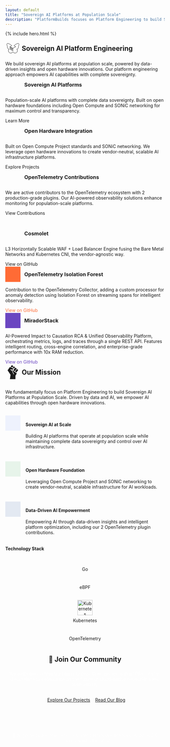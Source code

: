 ```yaml
---
layout: default
title: "Sovereign AI Platforms at Population Scale"
description: "PlatformBuilds focuses on Platform Engineering to build Sovereign AI Platforms at Population Scale. We are driven by data and AI, empowering AI capabilities through open hardware innovations including Open Compute and SONiC networking."
---
```


{% include hero.html %}

<!-- Open Source Projects Section -->
<section class="section">
    <div class="container">
        <div class="text-center mb-5">
            <div style="display: inline-flex; align-items: center; gap: 0.25rem; margin-bottom: 1rem;">
                <svg xmlns="http://www.w3.org/2000/svg" viewBox="0 0 48 48" width="48" height="48" style="color: var(--color-secondary);">
                    <path fill="none" stroke="currentColor" stroke-linecap="round" stroke-linejoin="round" d="m24 24l9.08-5.09l-5.73-3.13c5.3-4.86 10.49-6.93 12.65-6.93s3.49.66 3.49 2.66c0 2.86-2 3.19-2 9c0 4.64-3.1 5.84-5.21 5.72a7.66 7.66 0 1 1-12.25 9a7.66 7.66 0 1 1-12.25-9c-2.11.12-5.21-1.08-5.21-5.72c0-5.86-2-6.19-2-9c0-2 1.41-2.66 3.49-2.66s7.36 2.07 12.66 6.93l-5.73 3.13Zm0 0v8.67m-2.27-9.95v8.68m-2.27-9.95v8.67m-2.27-9.94v8.67m-2.27-9.94v8.67">
                </svg>
                <h2 style="margin: 0;">Sovereign AI Platform Engineering</h2>
            </div>
            <p style="font-size: var(--font-size-lg); max-width: 700px; margin: 0 auto;">
                We build sovereign AI platforms at population scale, powered by data-driven insights and open hardware innovations. Our platform engineering approach empowers AI capabilities with complete sovereignty.
            </p>
        </div>        
        <div class="grid grid-3">
            <div class="card">
                <div style="display: flex; align-items: center; gap: 0.75rem; margin-bottom: 1rem;">
                    <div style="width: 3rem; height: 3rem; background: var(--color-secondary); border-radius: var(--border-radius-xl); display: flex; align-items: center; justify-content: center; flex-shrink: 0;">
                        <i class="fas fa-brain" style="color: var(--text-white); font-size: 1.25rem;"></i>
                    </div>
                    <h3 style="margin: 0;">Sovereign AI Platforms</h3>
                </div>
                <p>Population-scale AI platforms with complete data sovereignty. Built on open hardware foundations including Open Compute and SONiC networking for maximum control and transparency.</p>
                <a href="/projects/platform-engineering/" style="color: var(--color-secondary); font-weight: var(--font-weight-semibold); text-decoration: none;">
                    Learn More <i class="fas fa-arrow-right" style="margin-left: 0.25rem;"></i>
                </a>
            </div>
            <div class="card">
                <div style="display: flex; align-items: center; gap: 0.75rem; margin-bottom: 1rem;">
                    <div style="width: 3rem; height: 3rem; background: var(--color-success); border-radius: var(--border-radius-xl); display: flex; align-items: center; justify-content: center; flex-shrink: 0;">
                        <i class="fas fa-microchip" style="color: var(--text-white); font-size: 1.25rem;"></i>
                    </div>
                    <h3 style="margin: 0;">Open Hardware Integration</h3>
                </div>
                <p>Built on Open Compute Project standards and SONiC networking. We leverage open hardware innovations to create vendor-neutral, scalable AI infrastructure platforms.</p>
                <a href="https://github.com/platformbuilds" target="_blank" style="color: var(--color-success); font-weight: var(--font-weight-semibold); text-decoration: none;">
                    Explore Projects <i class="fab fa-github" style="margin-left: 0.25rem;"></i>
                </a>
            </div>
            <div class="card">
                <div style="display: flex; align-items: center; gap: 0.75rem; margin-bottom: 1rem;">
                    <div style="width: 3rem; height: 3rem; background: var(--color-tertiary); border-radius: var(--border-radius-xl); display: flex; align-items: center; justify-content: center; flex-shrink: 0;">
                        <i class="fas fa-chart-line" style="color: var(--text-white); font-size: 1.25rem;"></i>
                    </div>
                    <h3 style="margin: 0;">OpenTelemetry Contributions</h3>
                </div>
                <p>We are active contributors to the OpenTelemetry ecosystem with 2 production-grade plugins. Our AI-powered observability solutions enhance monitoring for population-scale platforms.</p>
                <a href="https://github.com/open-telemetry/opentelemetry-collector-contrib/issues?q=aarvee11" target="_blank" style="color: var(--color-tertiary); font-weight: var(--font-weight-semibold); text-decoration: none;">
                    View Contributions <i class="fab fa-github" style="margin-left: 0.25rem;"></i>
                </a>
            </div>
        </div>
        <!-- Additional Projects Row -->
        <div class="grid grid-3" style="margin-top: 2rem;">
            <div class="card">
                <div style="display: flex; align-items: center; gap: 0.75rem; margin-bottom: 1rem;">
                    <div style="width: 3rem; height: 3rem; background: var(--color-primary); border-radius: var(--border-radius-xl); display: flex; align-items: center; justify-content: center; flex-shrink: 0;">
                        <i class="fas fa-network-wired" style="color: var(--text-white); font-size: 1.25rem;"></i>
                    </div>
                    <h3 style="margin: 0;">Cosmolet</h3>
                </div>
                <p>L3 Horizontally Scalable WAF + Load Balancer Engine fusing the Bare Metal Networks and Kubernetes CNI, the vendor-agnostic way.</p>
                <a href="https://github.com/platformbuilds/cosmolet" target="_blank" style="color: var(--color-primary); font-weight: var(--font-weight-semibold); text-decoration: none;">
                    View on GitHub <i class="fab fa-github" style="margin-left: 0.25rem;"></i>
                </a>
            </div>
            <div class="card">
                <div style="display: flex; align-items: center; gap: 0.75rem; margin-bottom: 1rem;">
                    <div style="width: 3rem; height: 3rem; background: #FF6B35; border-radius: var(--border-radius-xl); display: flex; align-items: center; justify-content: center; flex-shrink: 0;">
                        <i class="fas fa-search" style="color: var(--text-white); font-size: 1.25rem;"></i>
                    </div>
                    <h3 style="margin: 0;">OpenTelemetry Isolation Forest</h3>
                </div>
                <p>Contribution to the OpenTelemetry Collector, adding a custom processor for anomaly detection using Isolation Forest on streaming spans for intelligent observability.</p>
                <a href="https://github.com/open-telemetry/opentelemetry-collector-contrib/issues/41707" target="_blank" style="color: #FF6B35; font-weight: var(--font-weight-semibold); text-decoration: none;">
                    View on GitHub <i class="fab fa-github" style="margin-left: 0.25rem;"></i>
                </a>
            </div>
            <div class="card">
                <div style="display: flex; align-items: center; gap: 0.75rem; margin-bottom: 1rem;">
                    <div style="width: 3rem; height: 3rem; background: #6B46C1; border-radius: var(--border-radius-xl); display: flex; align-items: center; justify-content: center; flex-shrink: 0;">
                        <i class="fas fa-eye" style="color: var(--text-white); font-size: 1.25rem;"></i>
                    </div>
                    <h3 style="margin: 0;">MiradorStack</h3>
                </div>
                <p>AI-Powered Impact to Causation RCA & Unified Observability Platform, orchestrating metrics, logs, and traces through a single REST API. Features intelligent routing, cross-engine correlation, and enterprise-grade performance with 10x RAM reduction.</p>
                <a href="https://github.com/platformbuilds/mirador-core" target="_blank" style="color: #6B46C1; font-weight: var(--font-weight-semibold); text-decoration: none;">
                    View on GitHub <i class="fab fa-github" style="margin-left: 0.25rem;"></i>
                </a>
            </div>
        </div>
    </div>
</section>

<!-- Mission Section -->
<section class="section" style="background-color: var(--bg-secondary);">
    <div class="container">
        <div class="grid grid-2" style="align-items: center; gap: 4rem;">
            <div>
                <div style="display: inline-flex; align-items: center; gap: 0.25rem; margin-bottom: 1rem;">
                    <svg xmlns="http://www.w3.org/2000/svg" viewBox="0 0 512 512" width="48" height="48" class="fist-icon" style="color: var(--color-primary);">
                        <path fill="currentColor" d="m329.8 235.69l62.83-82.71l42.86 32.56l-62.83 82.75zm-12.86-9.53l66.81-88l-45-34.15l-66.81 88zm-27.48-97.78l-19.3 39.57l57-75l-42.51-32.3l-36.24 47.71zm-20.74-73.24l-46.64-35.43l-42 55.31l53.67 26.17zm107 235.52l-139-102.71l-9.92.91l4.56 2l62.16 138.43l-16.52 2.25l-57.68-128.5l-40-17.7l-4-30.84l39.41 19.42l36.36-3.33l17-34.83l-110.9-54.09l-80.68 112.51L177.6 346.67l-22.7 145.62H341V372.62l35.29-48.93L387 275.77z"/>
                    </svg>
                    <h2 style="margin: 0; color: var(--text-primary);">Our Mission</h2>
                </div>
                <p style="font-size: var(--font-size-lg); margin-bottom: 2rem;">
                    We fundamentally focus on Platform Engineering to build Sovereign AI Platforms at Population Scale. Driven by data and AI, we empower AI capabilities through open hardware innovations.
                </p>
                <div style="display: flex; flex-direction: column; gap: 1.5rem;">
                    <div style="display: flex; align-items: flex-start; gap: 1rem;">
                        <div style="width: 48px; height: 48px; background: rgba(110, 146, 255, 0.1); border-radius: var(--border-radius-lg); display: flex; align-items: center; justify-content: center; flex-shrink: 0;">
                            <i class="fas fa-brain" style="color: var(--color-secondary); font-size: 20px;"></i>
                        </div>
                        <div>
                            <h4>Sovereign AI at Scale</h4>
                            <p>Building AI platforms that operate at population scale while maintaining complete data sovereignty and control over AI infrastructure.</p>
                        </div>
                    </div>
                    <div style="display: flex; align-items: flex-start; gap: 1rem;">
                        <div style="width: 48px; height: 48px; background: rgba(40, 167, 69, 0.1); border-radius: var(--border-radius-lg); display: flex; align-items: center; justify-content: center; flex-shrink: 0;">
                            <i class="fas fa-microchip" style="color: var(--color-success); font-size: 20px;"></i>
                        </div>
                        <div>
                            <h4>Open Hardware Foundation</h4>
                            <p>Leveraging Open Compute Project and SONiC networking to create vendor-neutral, scalable infrastructure for AI workloads.</p>
                        </div>
                    </div>
                    <div style="display: flex; align-items: flex-start; gap: 1rem;">
                        <div style="width: 48px; height: 48px; background: rgba(0, 57, 143, 0.1); border-radius: var(--border-radius-lg); display: flex; align-items: center; justify-content: center; flex-shrink: 0;">
                            <i class="fas fa-chart-line" style="color: var(--color-tertiary); font-size: 20px;"></i>
                        </div>
                        <div>
                            <h4>Data-Driven AI Empowerment</h4>
                            <p>Empowering AI through data-driven insights and intelligent platform optimization, including our 2 OpenTelemetry plugin contributions.</p>
                        </div>
                    </div>
                </div>
            </div>
            <div>
                <div class="card">
                    <h4 style="margin-bottom: 1.5rem;">Technology Stack</h4>
                    <div class="grid grid-2" style="gap: 1.5rem;">
                        <div style="text-align: center; padding: 1rem; background: var(--bg-secondary); border-radius: var(--border-radius-lg);">
                            <i class="fab fa-golang" style="font-size: 48px; color: #00ADD8; margin-bottom: 0.5rem; display: block;"></i>
                            <div style="font-size: var(--font-size-sm); font-weight: var(--font-weight-medium); color: var(--text-primary);">Go</div>
                        </div>
                        <div style="text-align: center; padding: 1rem; background: var(--bg-secondary); border-radius: var(--border-radius-lg);">
                            <i class="fas fa-code" style="font-size: 48px; color: #E34C26; margin-bottom: 0.5rem; display: block;"></i>
                            <div style="font-size: var(--font-size-sm); font-weight: var(--font-weight-medium); color: var(--text-primary);">eBPF</div>
                        </div>
                        <div style="text-align: center; padding: 1rem; background: var(--bg-secondary); border-radius: var(--border-radius-lg);">
                            <img src="{{ '/logos/kubernetes-logo.svg' | relative_url }}" alt="Kubernetes" style="width: 48px; height: 48px; margin-bottom: 0.5rem; display: block; margin-left: auto; margin-right: auto;">
                            <div style="font-size: var(--font-size-sm); font-weight: var(--font-weight-medium); color: var(--text-primary);">Kubernetes</div>
                        </div>
                        <div style="text-align: center; padding: 1rem; background: var(--bg-secondary); border-radius: var(--border-radius-lg);">
                            <i class="fas fa-chart-line" style="font-size: 48px; color: var(--color-success); margin-bottom: 0.5rem; display: block;"></i>
                            <div style="font-size: var(--font-size-sm); font-weight: var(--font-weight-medium); color: var(--text-primary);">OpenTelemetry</div>
                        </div>
                    </div>
                </div>
            </div>
        </div>
    </div>
</section>

<!-- Community & Contributing Section -->
<section class="section" style="background-color: var(--color-primary); color: var(--text-white); text-align: center;">
    <div class="container">
        <h2 style="color: var(--text-white); margin-bottom: 1.5rem;">🤝 Join Our Community</h2>
        <p style="font-size: var(--font-size-lg); margin-bottom: 2rem; max-width: 700px; margin-left: auto; margin-right: auto; color: rgba(255, 255, 255, 0.9);">
            We welcome community contributions! Open issues, submit PRs, or start discussions to collaborate on the future of cloud-native networking and observability.
        </p>
        <div style="display: flex; flex-wrap: wrap; gap: 1rem; justify-content: center;">
            <a href="https://github.com/platformbuilds" target="_blank" class="btn" style="background-color: var(--text-white); color: var(--color-primary); border-color: var(--text-white);">
                <i class="fab fa-github" style="margin-right: 0.5rem;"></i>
                Explore Our Projects
            </a>
            <a href="/blog/" class="btn" style="background-color: transparent; color: var(--text-white); border-color: var(--text-white);">
                Read Our Blog
            </a>
        </div>
        <!-- License Info -->
        <div style="margin-top: 3rem; padding-top: 2rem; border-top: 1px solid rgba(255, 255, 255, 0.2);">
            <p style="font-size: var(--font-size-sm); color: rgba(255, 255, 255, 0.7);">
                📜 All projects are open source under permissive licenses (Apache 2.0 unless stated otherwise)
            </p>
        </div>
    </div>
</section>